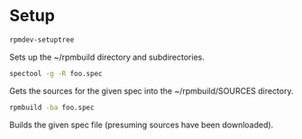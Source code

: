 
# Setup

```sh
rpmdev-setuptree
```

Sets up the ~/rpmbuild directory and subdirectories.

```sh
spectool -g -R foo.spec
```
Gets the sources for the given spec into the ~/rpmbuild/SOURCES directory.

```sh
rpmbuild -ba foo.spec
```

Builds the given spec file (presuming sources have been downloaded).

